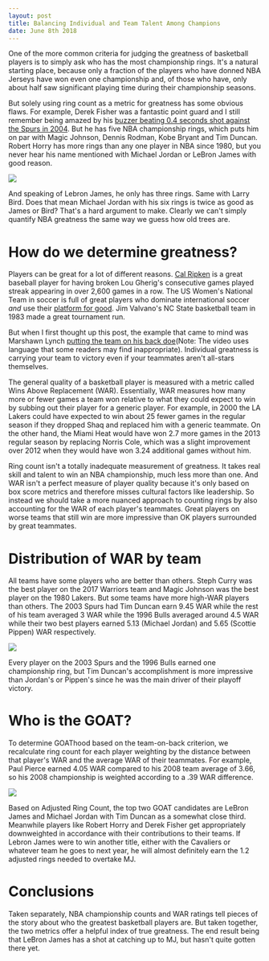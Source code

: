 ```yaml
---
layout: post
title: Balancing Individual and Team Talent Among Champions
date: June 8th 2018
---
```


One of the more common criteria for judging the greatness of basketball players is to simply ask who has the most championship rings. It's a natural starting place, because only a fraction of the players who have donned NBA Jerseys have won even one championship and, of those who have, only about half saw significant playing time during their championship seasons. 

But solely using ring count as a metric for greatness has some obvious flaws. For example, Derek Fisher was a fantastic point guard and I still remember being amazed by his [buzzer beating 0.4 seconds shot against the Spurs in 2004](https://www.sbnation.com/nba/2018/6/4/17424628/derek-fisher-buzzer-beater-rewinder-lakers-spurs). But he has five NBA championship rings, which puts him on par with Magic Johnson, Dennis Rodman, Kobe Bryant and Tim Duncan. Robert Horry has more rings than any one player in NBA since 1980, but you never hear his name mentioned with Michael Jordan or LeBron James with good reason.

<p>
  <img src="https://joshyazman.github.io/images/nba-team-on-back/Top Players by Ring Count.png#center"/>
</p>

And speaking of Lebron James, he only has three rings. Same with Larry Bird. Does that mean Michael Jordan with his six rings is twice as good as James or Bird? That's a hard argument to make. Clearly we can't simply quantify NBA greatness the same way we guess how old trees are. 

# How do we determine greatness?
Players can be great for a lot of different reasons. [Cal Ripken](https://en.wikipedia.org/wiki/Major_League_Baseball_consecutive_games_played_streaks) is a great baseball player for having broken Lou Gherig's consecutive games played streak appearing in over 2,600 games in a row. The US Women's National Team in soccer is full of great players who dominate international soccer _and_ use their [platform for good](https://www.bloomberg.com/news/articles/2017-10-13/u-s-women-s-soccer-s-argument-for-equal-pay-just-got-stronger). Jim Valvano's NC State basketball team in 1983 made a great tournament run.

But when I first thought up this post, the example that came to mind was Marshawn Lynch [putting the team on his back doe](https://www.youtube.com/watch?v=gd_Vd43Vxa0)(Note: The video uses language that some readers may find inappropriate). Individual greatness is carrying your team to victory even if your teammates aren't all-stars themselves.

The general quality of a basketball player is measured with a metric called Wins Above Replacement (WAR). Essentially, WAR measures how many more or fewer games a team won relative to what they could expect to win by subbing out their player for a generic player. For example, in 2000 the LA Lakers could have expected to win about 25 fewer games in the regular season if they dropped Shaq and replaced him with a generic teammate. On the other hand, the Miami Heat would have won 2.7 more games in the 2013 regular season by replacing Norris Cole, which was a slight improvement over 2012 when they would have won 3.24 additional games without him. 

Ring count isn't a totally inadequate measurement of greatness. It takes real skill and talent to win an NBA championship, much less more than one. And WAR isn't a perfect measure of player quality because it's only based on box score metrics and therefore misses cultural factors like leadership. So instead we should take a more nuanced approach to counting rings by also accounting for the WAR of each player's teammates. Great players on worse teams that still win are more impressive than OK players surrounded by great teammates.

# Distribution of WAR by team
All teams have some players who are better than others. Steph Curry was the best player on the 2017 Warriors team and Magic Johnson was the best player on the 1980 Lakers. But some teams have more high-WAR players than others. The 2003 Spurs had Tim Duncan earn 9.45 WAR while the rest of his team averaged 3 WAR while the 1996 Bulls averaged around 4.5 WAR while their two best players earned 5.13 (Michael Jordan) and 5.65 (Scottie Pippen) WAR respectively. 

<p>
  <img src="https://joshyazman.github.io/images/nba-team-on-back/Distribution of WAR by Championship Team.png#center"/>
</p>

Every player on the 2003 Spurs and the 1996 Bulls earned one championship ring, but Tim Duncan's accomplishment is more impressive than Jordan's or Pippen's since he was the main driver of their playoff victory.

# Who is the GOAT?
To determine GOAThood based on the team-on-back criterion, we recalculate ring count for each player weighting by the distance between that player's WAR and the average WAR of their teammates. For example, Paul Pierce earned 4.05 WAR compared to his 2008 team average of 3.66, so his 2008 championship is weighted according to a .39 WAR difference.

<p>
  <img src="https://joshyazman.github.io/images/nba-team-on-back/Adjusted Ring Count - Top 20 Players.png#center"/>
</p>

Based on Adjusted Ring Count, the top two GOAT candidates are LeBron James and Michael Jordan with Tim Duncan as a somewhat close third. Meanwhile players like Robert Horry and Derek Fisher get appropriately downweighted in accordance with their contributions to their teams. If Lebron James were to win another title, either with the Cavaliers or whatever team he goes to next year, he will almost definitely earn the 1.2 adjusted rings needed to overtake MJ. 

# Conclusions
Taken separately, NBA championship counts and WAR ratings tell pieces of the story about who the greatest basketball players are. But taken together, the two metrics offer a helpful index of true greatness. The end result being that LeBron James has a shot at catching up to MJ, but hasn't quite gotten there yet.
